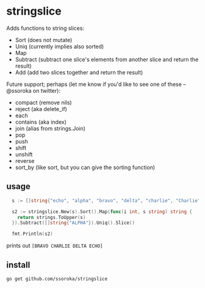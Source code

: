 # stringslice

Adds functions to string slices: 

- Sort (does not mutate)
- Uniq (currently implies also sorted)
- Map
- Subtract (subtract one slice's elements from another slice and return the result)
- Add (add two slices together and return the result)

Future support; perhaps (let me know if you'd like to see one of these – @ssoroka on twitter):

- compact (remove nils)
- reject (aka delete_if)
- each
- contains (aka index)
- join (alias from strings.Join)
- pop
- push
- shift
- unshift
- reverse
- sort_by (like sort, but you can give the sorting function)

## usage

```go
  s := []string{"echo", "alpha", "bravo", "delta", "charlie", "Charlie"}

  s2 := stringslice.New(s).Sort().Map(func(i int, s string) string {
    return strings.ToUpper(s)
  }).Subtract([]string{"ALPHA"}).Uniq().Slice()

  fmt.Println(s2)
```

prints out `[BRAVO CHARLIE DELTA ECHO]`

## install

`go get github.com/ssoroka/stringslice`